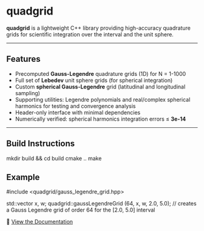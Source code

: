 # quadgrid

**quadgrid** is a lightweight C++ library providing high-accuracy quadrature grids for scientific integration over the interval and the unit sphere. 

---

## Features

- Precomputed **Gauss-Legendre** quadrature grids (1D) for N = 1-1000
- Full set of **Lebedev** unit sphere grids (for spherical integration)
- Custom **spherical Gauss-Legendre** grid (latitudinal and longitudinal sampling)
- Supporting utilities: Legendre polynomials and real/complex spherical harmonics for testing and convergence analysis
- Header-only interface with minimal dependencies
- Numerically verified: spherical harmonics integration errors ≤ **3e-14**

---

## Build Instructions

mkdir build && cd build
cmake ..
make


## Example
#include <quadgrid/gauss_legendre_grid.hpp>

std::vector<double> x, w;
quadgrid::gaussLegendreGrid (64, x, w, 2.0, 5.0);
// creates a Gauss Legendre grid of order 64 for the [2.0, 5.0] interval


📖 [View the Documentation](https://elkingd.github.io/quadgrid/index.html)


